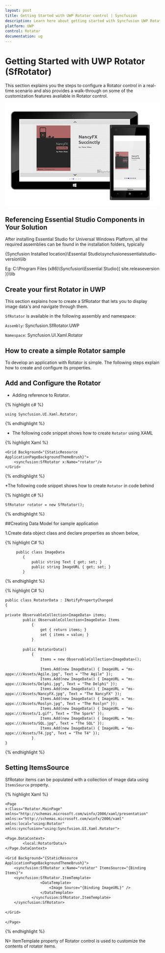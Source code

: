 ```yaml
---
layout: post
title: Getting Started with UWP Rotator control | Syncfusion
description: Learn here about getting started with Syncfusion UWP Rotator (SfRotator) control, its elements and more.
platform: UWP
control: Rotator
documentation: ug
---
```


# Getting Started with UWP Rotator (SfRotator)

This section explains you the steps to configure a Rotator control in a real-time scenario and also provides a walk-through on some of the customization features available in Rotator control.

![rotator](images/rotator.png)

## Referencing Essential Studio Components in Your Solution	

After installing Essential Studio for Universal Windows Platform, all the required assemblies can be found in the installation folders, typically

{Syncfusion Installed location}\Essential Studio\syncfusionessentialstudio-version\lib

Eg: C:\Program Files (x86)\Syncfusion\Essential Studio\{{ site.releaseversion }}\lib

## Create your first Rotator in UWP

This section explains how to create a SfRotator that lets you to display image data's and navigate through them.

`SfRotator` is available in the following assembly and namespace:

`Assembly`: Syncfusion.SfRotator.UWP

`Namespace`: Syncfusion.UI.Xaml.Rotator


## How to create a simple Rotator sample

To develop an application with Rotator is simple. The following steps explain how to create and configure its properties.

## Add and Configure the Rotator

* Adding reference to Rotator.

{% highlight c# %}

	using Syncfusion.UI.Xaml.Rotator; 

{% endhighlight %}


* The following code snippet shows how to create `Rotator` using XAML


{% highlight Xaml %}		
	
	<Grid Background="{StaticResource ApplicationPageBackgroundThemeBrush}">
		<syncfusion:SfRotator x:Name="rotator"/>
	</Grid> 


{% endhighlight %}
 
 *The following code snippet shows how to create `Rotator` in code behind

{% highlight c# %}
	
	SfRotator rotator = new SfRotator();   
{% endhighlight %}   
 
##Creating Data Model for sample application

1.Create data object class and declare properties as shown below,

{% highlight C# %}

		 public class ImageData
    		{
        		public string Text { get; set; }
        		public string ImageURL { get; set; }
    		}
			
{% endhighlight %}

{% highlight C# %}

	public class RotatorData : INotifyPropertyChanged
    {
		
	private ObservableCollection<ImageData> items;
    	    public ObservableCollection<ImageData> Items
				{
					get { return items; }
					set { items = value; }
				}

			public RotatorData()
				{
					Items = new ObservableCollection<ImageData>();
	
					Items.Add(new ImageData() { ImageURL = "ms-appx:///Assets/Agile.jpg", Text = "The Agile" });
					Items.Add(new ImageData() { ImageURL = "ms-appx:///Assets/Delphi.jpg", Text = "The Delphi" });
					Items.Add(new ImageData() { ImageURL = "ms-appx:///Assets/NancyFX.jpg", Text = "The NancyFX" });
					Items.Add(new ImageData() { ImageURL = "ms-appx:///Assets/Roslyn.jpg", Text = "The Roslyn" });
					Items.Add(new ImageData() { ImageURL = "ms-appx:///Assets/1.gif", Text = "The Spark" });
					Items.Add(new ImageData() { ImageURL = "ms-appx:///Assets/SQL.jpg", Text = "The SQL" });
					Items.Add(new ImageData() { ImageURL = "ms-appx:///Assets/T4.jpg", Text = "The T4" });
				}
	}


{% endhighlight %}

## Setting ItemsSource

SfRotator items can be populated with a collection of image data using `ItemsSource` property.

{% highlight Xaml %}

	<Page
	x:Class="Rotator.MainPage"
	xmlns="http://schemas.microsoft.com/winfx/2006/xaml/presentation"
	xmlns:x="http://schemas.microsoft.com/winfx/2006/xaml"
	xmlns:local="using:Rotator"
	xmlns:syncfusion="using:Syncfusion.UI.Xaml.Rotator">
	
	<Page.DataContext>
			<local:RotatorData/>
	</Page.DataContext>
	
	<Grid Background="{StaticResource ApplicationPageBackgroundThemeBrush}">
		<syncfusion:SfRotator x:Name="rotator" ItemsSource="{Binding Items}">
		<syncfusion:SfRotator.ItemTemplate>
					<DataTemplate>
						<Image Source="{Binding ImageURL}" />
					</DataTemplate>
				</syncfusion:SfRotator.ItemTemplate>
		</syncfusion:SfRotator>
	
	</Grid> 
	
	</Page>

{% endhighlight %}

N> ItemTemplate property of Rotator control is used to customize the contents of rotator items.

